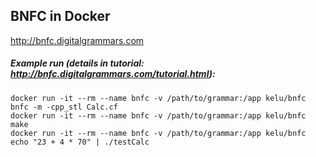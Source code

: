 ## BNFC in Docker

http://bnfc.digitalgrammars.com

##### Example run (details in tutorial: http://bnfc.digitalgrammars.com/tutorial.html):

	docker run -it --rm --name bnfc -v /path/to/grammar:/app kelu/bnfc bnfc -m -cpp_stl Calc.cf
	docker run -it --rm --name bnfc -v /path/to/grammar:/app kelu/bnfc make
	docker run -it --rm --name bnfc -v /path/to/grammar:/app kelu/bnfc echo "23 + 4 * 70" | ./testCalc 
